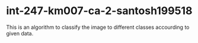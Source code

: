 # int-247-km007-ca-2-santosh199518
This is an algorithm to classify the image to different classes accourding to given data.
